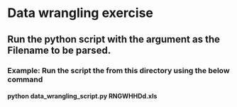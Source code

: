 # Data wrangling exercise

## Run the python script with the argument as the Filename to be parsed.
### Example: Run the script the from this directory using the below command
#### python data_wrangling_script.py RNGWHHDd.xls
